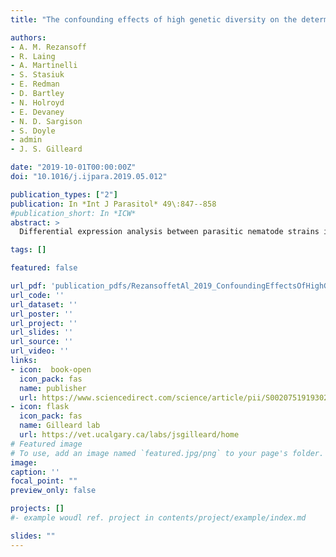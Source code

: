 ```yaml
---
title: "The confounding effects of high genetic diversity on the determination and interpretation of differential gene expression analysis in the parasitic nematode Haemonchus contortus"

authors:
- A. M. Rezansoff
- R. Laing
- A. Martinelli
- S. Stasiuk
- E. Redman
- D. Bartley
- N. Holroyd
- E. Devaney
- N. D. Sargison
- S. Doyle
- admin
- J. S. Gilleard

date: "2019-10-01T00:00:00Z"
doi: "10.1016/j.ijpara.2019.05.012"

publication_types: ["2"]
publication: In *Int J Parasitol* 49\:847--858
#publication_short: In *ICW*
abstract: >
  Differential expression analysis between parasitic nematode strains is commonly used to implicate candidate genes in anthelmintic resistance or other biological functions. We have tested the hypothesis that the high genetic diversity of an organism such as Haemonchus contortus could complicate such analyses. First, we investigated the extent to which sequence polymorphism affects the reliability of differential expression analysis between the genetically divergent H. contortus strains MHco3(ISE), MHco4(WRS) and MHco10(CAVR). Using triplicates of 20 adult female worms from each population isolated under parallel experimental conditions, we found that high rates of sequence polymorphism in RNAseq reads were associated with lower efficiency read mapping to gene models under default TopHat2 parameters, leading to biased estimates of inter-strain differential expression. We then showed it is possible to largely compensate for this bias by optimising the read mapping single nucleotide polymorphism (SNP) allowance and filtering out genes with particularly high single nucleotide polymorphism rates. Once the sequence polymorphism biases were removed, we then assessed the genuine transcriptional diversity between the strains, finding ≥824 differentially expressed genes across all three pairwise strain comparisons. This high level of inter-strain transcriptional diversity not only suggests substantive inter-strain phenotypic variation but also highlights the difficulty in reliably associating differential expression of specific genes with phenotypic differences. To provide a practical example, we analysed two gene families of potential relevance to ivermectin drug resistance; the ABC transporters and the ligand-gated ion channels (LGICs). Over half of genes identified as differentially expressed using default TopHat2 parameters were shown to be an artifact of sequence polymorphism differences. This work illustrates the need to account for sequence polymorphism in differential expression analysis. It also demonstrates that a large number of genuine transcriptional differences can occur between H. contortus strains and these must be considered before associating the differential expression of specific genes with phenotypic differences between strains.

tags: []

featured: false

url_pdf: 'publication_pdfs/RezansoffetAl_2019_ConfoundingEffectsOfHighGeneticDiversityOnTheDeterminationAndInterpretationOfDifferentialGeneExpressionAnalysisInTheParasiticNematodeHaemonchusContortus_InternationalJournalOfParasitology.pdf'
url_code: ''
url_dataset: ''
url_poster: ''
url_project: ''
url_slides: ''
url_source: ''
url_video: ''
links:
- icon:  book-open
  icon_pack: fas
  name: publisher
  url: https://www.sciencedirect.com/science/article/pii/S002075191930205X
- icon: flask
  icon_pack: fas
  name: Gilleard lab
  url: https://vet.ucalgary.ca/labs/jsgilleard/home
# Featured image
# To use, add an image named `featured.jpg/png` to your page's folder.
image:
caption: ''
focal_point: ""
preview_only: false

projects: []
#- example woudl ref. project in contents/project/example/index.md

slides: ""
---
```


